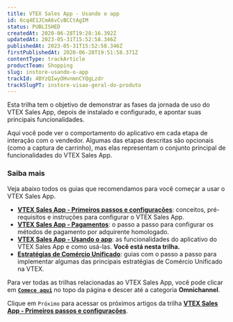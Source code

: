 ```yaml
---
title: VTEX Sales App - Usando o app
id: 6cq4E1JCmA6vCvBCCtAgIM
status: PUBLISHED
createdAt: 2020-06-28T19:28:16.392Z
updatedAt: 2023-05-31T15:52:58.346Z
publishedAt: 2023-05-31T15:52:58.346Z
firstPublishedAt: 2020-06-28T19:51:58.371Z
contentType: trackArticle
productTeam: Shopping
slug: instore-usando-o-app
trackId: 4BYzQIwyOHvnmnCYQgLzdr
trackSlugPT: instore-visao-geral-do-produto
---
```


Esta trilha tem o objetivo de demonstrar as fases da jornada de uso do VTEX Sales App, depois de instalado e configurado, e apontar suas principais funcionalidades.

Aqui você pode ver o comportamento do aplicativo em cada etapa de interação com o vendedor. Algumas das etapas descritas são opcionais (como a captura de carrinho), mas elas representam o conjunto principal de funcionalidades do VTEX Sales App.

### Saiba mais

Veja abaixo todos os guias que recomendamos para você começar a usar o VTEX Sales App.

* **[VTEX Sales App - Primeiros passos e configurações](https://help.vtex.com/pt/tracks/instore-primeiros-passos-e-configuracoes--zav76TFEZlAjnyBVL5tRc)**: conceitos, pré-requisitos e instruções para configurar o VTEX Sales App.
* **[VTEX Sales App - Pagamentos](https://help.vtex.com/pt/tracks/instore-pagamentos--43B4Nr7uZva5UdwWEt3PEy)**: o passo a passo para configurar os métodos de pagamento por adquirente homologado.
* **[VTEX Sales App - Usando o app](https://help.vtex.com/pt/tracks/instore-usando-o-app--4BYzQIwyOHvnmnCYQgLzdr)**: as funcionalidades do aplicativo do VTEX Sales App e como usá-las. __Você está nesta trilha.__
* **[Estratégias de Comércio Unificado](https://help.vtex.com/pt/tracks/estrategias-de-comercio-unificado--3WGDRRhc3vf1MJb9zGncnv)**: guias com o passo a passo para implementar algumas das principais estratégias de Comércio Unificado na VTEX.

Para ver todas as trilhas relacionadas ao VTEX Sales App, você pode clicar em **[`Comece aqui`](https://help.vtex.com/pt/tracks/)** no topo da página e descer até a categoria **Omnichannel**.

Clique em `Próximo` para acessar os próximos artigos da trilha **[VTEX Sales App - Primeiros passos e configurações](https://help.vtex.com/pt/tracks/instore-primeiros-passos-e-configuracoes--zav76TFEZlAjnyBVL5tRc)**.
